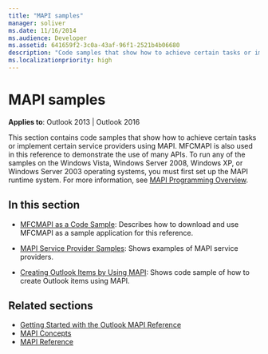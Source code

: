 ```yaml
---
title: "MAPI samples"
manager: soliver
ms.date: 11/16/2014
ms.audience: Developer
ms.assetid: 641659f2-3c0a-43af-96f1-2521b4b06680
description: "Code samples that show how to achieve certain tasks or implement certain service providers using Outlook MAPI."
ms.localizationpriority: high
---
```


# MAPI samples

**Applies to**: Outlook 2013 | Outlook 2016 
  
This section contains code samples that show how to achieve certain tasks or implement certain service providers using MAPI. MFCMAPI is also used in this reference to demonstrate the use of many APIs. To run any of the samples on the Windows Vista, Windows Server 2008, Windows XP, or Windows Server 2003 operating systems, you must first set up the MAPI runtime system. For more information, see [MAPI Programming Overview](mapi-programming-overview.md).
  
## In this section

- [MFCMAPI as a Code Sample](mfcmapi-as-a-code-sample.md): Describes how to download and use MFCMAPI as a sample application for this reference.
    
- [MAPI Service Provider Samples](mapi-service-provider-samples.md): Shows examples of MAPI service providers.
    
- [Creating Outlook Items by Using MAPI](creating-outlook-items-by-using-mapi.md): Shows code sample of how to create Outlook items using MAPI.
    
## Related sections

- [Getting Started with the Outlook MAPI Reference](getting-started-with-the-outlook-mapi-reference.md)
- [MAPI Concepts](mapi-concepts.md)
- [MAPI Reference](mapi-reference.md)
  

